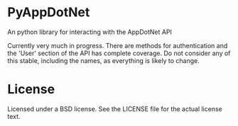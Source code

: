 PyAppDotNet
===========

An python library for interacting with the AppDotNet API

Currently very much in progress. There are methods for authentication and the 'User'
section of the API has complete coverage. Do not consider any of this stable, including
the names, as everything is likely to change.

License
=======
Licensed under a BSD license. See the LICENSE file for the actual license text.